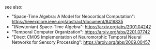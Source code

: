 see also:
 - "Space-Time Algebra: A Model for Neocortical Computation": https://ieeexplore.ieee.org/abstract/document/8416835
 - "(Newtonian) Space-Time Algebra": https://arxiv.org/abs/2001.04242
 - "Temporal Computer Organization": https://arxiv.org/abs/2201.07742
 - "Direct CMOS Implementation of Neuromorphic Temporal Neural Networks for Sensory Processing": https://arxiv.org/abs/2009.00457
